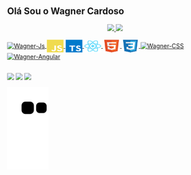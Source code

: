## Olá Sou o Wagner Cardoso

<div align="center">
  <a href="https://github.com/Cardoso21">
  <img height="100em" src="https://github-readme-stats.vercel.app/api?username=Cardoso21&show_icons=true&theme=dark&include_all_commits=true&count_private=true"/>
  <img height="100em" src="https://github-readme-stats.vercel.app/api/top-langs/?username=Cardoso21&layout=compact&langs_count=7&theme=dark"/>
</div>
<div style="display: inline_block"><br>  
  <img align="center" alt="Wagner-Js" height="30" width="40" src="https://cdn.jsdelivr.net/gh/devicons/devicon/icons/java/java-original.svg" />          
  <img align="center" alt="Wagner-Js" height="30" width="40" src="https://raw.githubusercontent.com/devicons/devicon/master/icons/javascript/javascript-plain.svg">
  <img align="center" alt="Wagner-Ts" height="30" width="40" src="https://raw.githubusercontent.com/devicons/devicon/master/icons/typescript/typescript-plain.svg">
  <img align="center" alt="Wagner-React" height="30" width="40" src="https://raw.githubusercontent.com/devicons/devicon/master/icons/react/react-original.svg">
  <img align="center" alt="Wagner-HTML" height="30" width="40" src="https://raw.githubusercontent.com/devicons/devicon/master/icons/html5/html5-original.svg">
  <img align="center" alt="Wagner-CSS" height="30" width="40" src="https://raw.githubusercontent.com/devicons/devicon/master/icons/css3/css3-original.svg">
  <img align="center" alt="Wagner-CSS" height="30" width="40" src="https://cdn.jsdelivr.net/gh/devicons/devicon/icons/flutter/flutter-original.svg" />
  <img align="center" alt="Wagner-Angular" height="30" width="40" src="https://cdn.jsdelivr.net/gh/devicons/devicon/icons/angularjs/angularjs-original.svg" />  
  
  ##
  </div>


<div>   
<a href="https://www.linkedin.com/in/wagner-cardoso-a57324168" target="_blank"><img src="https://img.shields.io/badge/-LinkedIn-%230077B5?style=for-the-badge&logo=linkedin&logoColor=white" target="_blank"></a> 
  <a href="https://instagram.com/waguinhocrm" target="_blank"><img src="https://img.shields.io/badge/-Instagram-%23E4405F?style=for-the-badge&logo=instagram&logoColor=white" target="_blank"></a>   
  <a href = "mailto:wagner.cardoso20@gmail.com"><img src="https://img.shields.io/badge/-Gmail-%23333?style=for-the-badge&logo=gmail&logoColor=white" target="_blank"></a>
  
 
  ![Snake animation](https://github.com/rafaballerini/rafaballerini/blob/output/github-contribution-grid-snake.svg)
 
</div>



